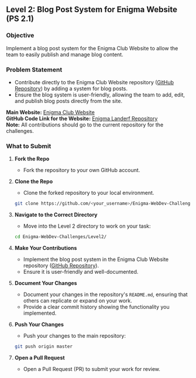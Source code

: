 

## **Level 2: Blog Post System for Enigma Website (PS 2.1)**

### Objective
Implement a blog post system for the Enigma Club Website to allow the team to easily publish and manage blog content.

### Problem Statement
- Contribute directly to the Enigma Club Website repository ([GitHub Repository](https://github.com/dipyamanroy/enigma-landerf)) by adding a system for blog posts.
- Ensure the blog system is user-friendly, allowing the team to add, edit, and publish blog posts directly from the site.

**Main Website:** [Enigma Club Website](https://www.mu-enigma.org/)  
**GitHub Code Link for the Website:** [Enigma Landerf Repository](https://github.com/dipyamanroy/enigma-landerf)  
**Note:** All contributions should go to the current repository for the challenges.

### What to Submit
1. **Fork the Repo**
   - Fork the repository to your own GitHub account.

2. **Clone the Repo**
   - Clone the forked repository to your local environment.
   ```bash
   git clone https://github.com/<your_username>/Enigma-WebDev-Challenges
   ```

3. **Navigate to the Correct Directory**
   - Move into the Level 2 directory to work on your task:
   ```bash
   cd Enigma-WebDev-Challenges/Level2/
   ```

4. **Make Your Contributions**
   - Implement the blog post system in the Enigma Club Website repository ([GitHub Repository](https://github.com/dipyamanroy/enigma-landerf)).
   - Ensure it is user-friendly and well-documented.

5. **Document Your Changes**
   - Document your changes in the repository's `README.md`, ensuring that others can replicate or expand on your work.
   - Provide a clear commit history showing the functionality you implemented.

6. **Push Your Changes**
   - Push your changes to the main repository:
   ```bash
   git push origin master
   ```

7. **Open a Pull Request**
   - Open a Pull Request (PR) to submit your work for review.



